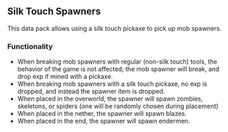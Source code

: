 ## Silk Touch Spawners
This data pack allows using a silk touch pickaxe to pick up mob spawners.

### Functionality
- When breaking mob spawners with regular (non-silk touch) tools, the behavior of the game is not affected; the mob spawner will break, and drop exp if mined with a pickaxe.
- When breaking mob spawners with a silk touch pickaxe, no exp is dropped, and instead the spawner item is dropped.
- When placed in the overworld, the spawner will spawn zombies, skeletons, or spiders (one will be randomly chosen during placement)
- When placed in the nether, the spawner will spawn blazes.
- When placed in the end, the spawner will spawn endermen.